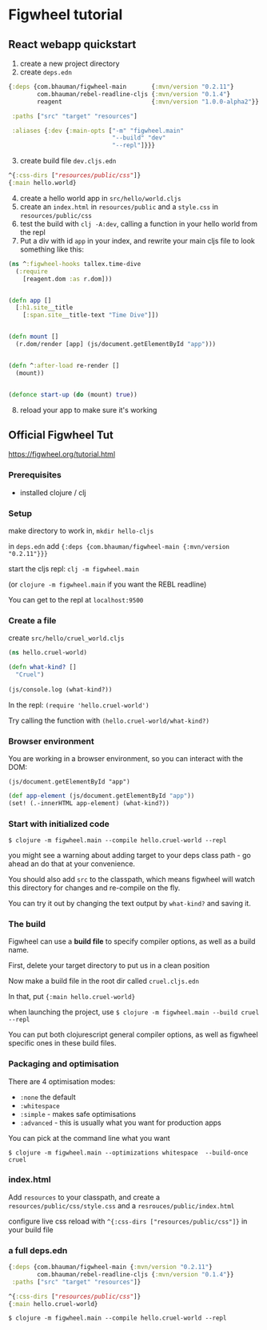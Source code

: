 # Figwheel tutorial

## React webapp quickstart
1. create a new project directory
2. create `deps.edn`

```clojure
{:deps {com.bhauman/figwheel-main       {:mvn/version "0.2.11"}
        com.bhauman/rebel-readline-cljs {:mvn/version "0.1.4"}
        reagent                         {:mvn/version "1.0.0-alpha2"}}

 :paths ["src" "target" "resources"]

 :aliases {:dev {:main-opts ["-m" "figwheel.main"
                             "--build" "dev"
                             "--repl"]}}}
```

3. create build file `dev.cljs.edn`

```clojure
^{:css-dirs ["resources/public/css"]}
{:main hello.world}
```

4. create a hello world app in `src/hello/world.cljs`
5. create an `index.html` in `resources/public` and a `style.css` in `resources/public/css`
6. test the build with `clj -A:dev`, calling a function in your hello world from the repl
7. Put a div with id `app` in your index, and rewrite your main cljs file to look something like this:

```clojure
(ns ^:figwheel-hooks tallex.time-dive
  (:require
    [reagent.dom :as r.dom]))


(defn app []
  [:h1.site__title
    [:span.site__title-text "Time Dive"]])


(defn mount []
  (r.dom/render [app] (js/document.getElementById "app")))


(defn ^:after-load re-render []
  (mount))


(defonce start-up (do (mount) true))
```
8. reload your app to make sure it's working

## Official Figwheel Tut
https://figwheel.org/tutorial.html

### Prerequisites
* installed clojure / clj

### Setup
make directory to work in, `mkdir hello-cljs`

in `deps.edn` add `{:deps {com.bhauman/figwheel-main {:mvn/version "0.2.11"}}}`

start the cljs repl: `clj -m figwheel.main`

(or `clojure -m figwheel.main` if you want the REBL readline)

You can get to the repl at `localhost:9500`

### Create a file
create `src/hello/cruel_world.cljs`

```clojure
(ns hello.cruel-world)

(defn what-kind? []
  "Cruel")
  
(js/console.log (what-kind?))
```

In the repl: `(require 'hello.cruel-world')`

Try calling the function with `(hello.cruel-world/what-kind?)`

### Browser environment
You are working in a browser environment, so you can interact with the DOM:

`(js/document.getElementById "app")`

```clojure
(def app-element (js/document.getElementById "app"))
(set! (.-innerHTML app-element) (what-kind?))
```

### Start with initialized code
`$ clojure -m figwheel.main --compile hello.cruel-world --repl`

you might see a warning about adding target to your deps class path - go ahead an do that at your convenience.

You should also add `src` to the classpath, which means figwheel will watch this directory for changes and re-compile on the fly.

You can try it out by changing the text output by `what-kind?` and saving it.

### The build
Figwheel can use a **build file** to specify compiler options, as well as a build name.

First, delete your target directory to put us in a clean position

Now make a build file in the root dir called `cruel.cljs.edn`

In that, put `{:main hello.cruel-world}`

when launching the project, use `$ clojure -m figwheel.main --build cruel --repl`

You can put both clojurescript general compiler options, as well as figwheel specific ones in these build files.

### Packaging and optimisation
There are 4 optimisation modes:
* `:none` the default
* `:whitespace`
* `:simple` - makes safe optimisations
* `:advanced` - this is usually what you want for production apps

You can pick at the command line what you want

`$ clojure -m figwheel.main --optimizations whitespace  --build-once cruel`

### index.html

Add `resources` to your classpath, and create a `resources/public/css/style.css` and a `resrouces/public/index.html`

configure live css reload with `^{:css-dirs ["resources/public/css"]}` in your build file

### a full deps.edn

```clojure
{:deps {com.bhauman/figwheel-main {:mvn/version "0.2.11"}
        com.bhauman/rebel-readline-cljs {:mvn/version "0.1.4"}}
 :paths ["src" "target" "resources"]}
```

```clojure
^{:css-dirs ["resources/public/css"]}
{:main hello.cruel-world}
```

`$ clojure -m figwheel.main --compile hello.cruel-world --repl`



